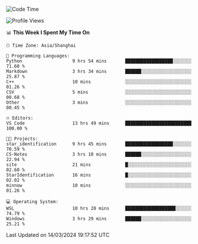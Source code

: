 <!--START_SECTION:waka-->
![Code Time](http://img.shields.io/badge/Code%20Time-1%2C541%20hrs%2059%20mins-blue)

![Profile Views](http://img.shields.io/badge/Profile%20Views-0-blue)

📊 **This Week I Spent My Time On** 

```text
🕑︎ Time Zone: Asia/Shanghai

💬 Programming Languages: 
Python                   9 hrs 54 mins       ██████████████████░░░░░░░   71.60 % 
Markdown                 3 hrs 34 mins       ██████░░░░░░░░░░░░░░░░░░░   25.87 % 
C++                      10 mins             ░░░░░░░░░░░░░░░░░░░░░░░░░   01.26 % 
CSV                      5 mins              ░░░░░░░░░░░░░░░░░░░░░░░░░   00.68 % 
Other                    3 mins              ░░░░░░░░░░░░░░░░░░░░░░░░░   00.45 % 

🔥 Editors: 
VS Code                  13 hrs 49 mins      █████████████████████████   100.00 % 

🐱‍💻 Projects: 
star_identification      9 hrs 45 mins       ██████████████████░░░░░░░   70.59 % 
CS-Notes                 3 hrs 10 mins       ██████░░░░░░░░░░░░░░░░░░░   22.94 % 
site                     21 mins             █░░░░░░░░░░░░░░░░░░░░░░░░   02.60 % 
StarIdentification       16 mins             █░░░░░░░░░░░░░░░░░░░░░░░░   02.02 % 
minnow                   10 mins             ░░░░░░░░░░░░░░░░░░░░░░░░░   01.26 % 

💻 Operating System: 
WSL                      10 hrs 20 mins      ███████████████████░░░░░░   74.79 % 
Windows                  3 hrs 29 mins       ██████░░░░░░░░░░░░░░░░░░░   25.21 % 
```


 Last Updated on 14/03/2024 19:17:52 UTC
<!--END_SECTION:waka-->